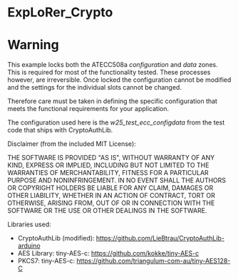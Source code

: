 # ExpLoRer_Crypto

# Warning

This example locks both the ATECC508a _configuration_ and _data_ zones. This is required for most of the functionality tested. These processes however, are irreversible. Once locked the configuration cannot be modified and the settings for the individual slots cannot be changed.

Therefore care must be taken in defining the specific configuration that meets the functional requirements for your application.

The configuration used here is the _w25_test_ecc_configdata_ from the test code that ships with CryptoAuthLib.

Disclaimer (from the included MIT License):

THE SOFTWARE IS PROVIDED "AS IS", WITHOUT WARRANTY OF ANY KIND, EXPRESS OR
IMPLIED, INCLUDING BUT NOT LIMITED TO THE WARRANTIES OF MERCHANTABILITY,
FITNESS FOR A PARTICULAR PURPOSE AND NONINFRINGEMENT. IN NO EVENT SHALL THE
AUTHORS OR COPYRIGHT HOLDERS BE LIABLE FOR ANY CLAIM, DAMAGES OR OTHER
LIABILITY, WHETHER IN AN ACTION OF CONTRACT, TORT OR OTHERWISE, ARISING FROM,
OUT OF OR IN CONNECTION WITH THE SOFTWARE OR THE USE OR OTHER DEALINGS IN THE
SOFTWARE.

Libraries used:
  * CryptoAuthLib (modified): https://github.com/LieBtrau/CryptoAuthLib-arduino
  * AES Library: tiny-AES-c: https://github.com/kokke/tiny-AES-c
  * PKCS7: tiny-AES-c: https://github.com/triangulum-com-au/tiny-AES128-C 
